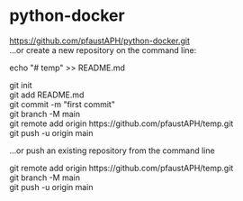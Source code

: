 # python-docker


https://github.com/pfaustAPH/python-docker.git<br>
…or create a new repository on the command line:<br>
<p>echo "# temp" >> README.md</p>
<p>git init<br>
git add README.md<br>
git commit -m "first commit"<br>
git branch -M main<br>
git remote add origin https://github.com/pfaustAPH/temp.git<br>
git push -u origin main<br></p>

…or push an existing repository from the command line
<p>git remote add origin https://github.com/pfaustAPH/temp.git<br>
git branch -M main<br>
git push -u origin main<br></p>
